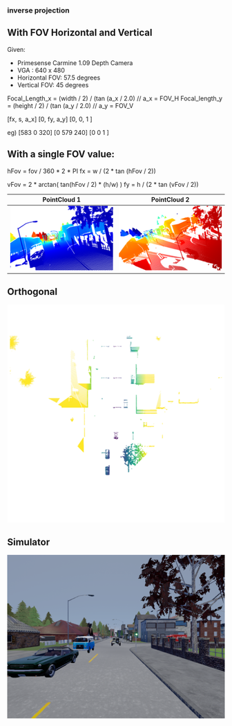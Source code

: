 ### inverse projection

## With FOV Horizontal and Vertical

Given: 
- Primesense Carmine 1.09 Depth Camera
- VGA : 640 x 480
- Horizontal FOV: 57.5 degrees
- Vertical FOV: 45 degrees

Focal_Length_x = (width / 2) / (tan (a_x / 2.0)  // a_x = FOV_H
Focal_length_y = (height / 2) / (tan (a_y / 2.0)  // a_y = FOV_V

[fx, s, a_x]
[0, fy, a_y]
[0, 0, 1   ]

eg) 
[583 0 320]
[0 579 240]
[0 0   1  ]


## With a single FOV value:

hFov = fov / 360 * 2 * PI
fx = w / (2 * tan (hFov / 2))

vFov = 2 * arctan( tan(hFov / 2) * (h/w) )
fy = h / (2 * tan (vFov / 2))


 

PointCloud 1 | PointCloud 2
------------ | -------------
![cell 1](https://github.com/dparksports/inverse-projection/blob/master/pointcloud.png) | ![cell 2](https://github.com/dparksports/inverse-projection/blob/master/cloudpoint2.png)

Orthogonal 
------------ 
![cell 2](https://github.com/dparksports/inverse-projection/blob/master/orthogonal2.png)

Simulator 
------------ 
![cell 2](https://github.com/dparksports/inverse-projection/blob/master/rgb.png)



